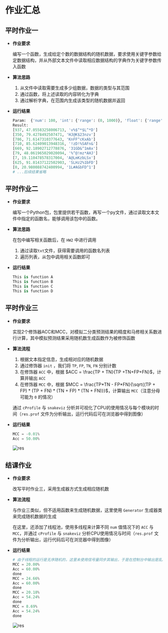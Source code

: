 # 作业汇总

## 平时作业一

- **作业要求**

  编写一个函数，生成给定个数的数据结构的随机数据，要求使用关键字参数给定数据结构，并从外部文本文件中读取相应数据结构的字典作为关键字参数传入函数

- **算法思路**

  1. 从文件中读取需要生成多少组数据，数据的类型与其范围
  2. 通过函数，将上述读取的内容转化为字典
  3. 通过解析字典，在范围内生成该类型的随机数据并返回

- **运行结果**

  ```python
  Param:  {'num': 100, 'int': {'range': (0, 1000)}, 'float': {'range': (0.0, 100.0)}, 'string': {'range': 'ASDFGHJKL123!@#$%^&*zxcvbnm', 'len': 10}}
  Result: 
  [937, 47.05583258006713, 'v%$^*$L^*D']
  [350, 79.4278492507471, 'HJ@K$23nzv']
  [786, 71.6147310377643, 'KnFF^cKxAb']
  [710, 85.62409013948316, '!zD!%SAFn&']
  [669, 92.18902712778876, '31GD&^1mAx']
  [79, 48.061965029020094, '%^@!mz*AHJ']
  [7, 19.110478578317004, 'A@LmKzbLSx']
  [625, 91.81437122502903, 'SLHz2%1bFD']
  [0, 20.980088742400994, '1L#AGbFD^1']
  # ...后续结果省略
  ```

## 平时作业二

- **作业要求**

  编写一个Python包，包里提供若干函数，再写一个py文件，通过读取文本文件中指定的函数名，能够调用该包中的函数。

- **算法思路**

  在包中编写相关函数后，在 `HW2` 中进行调用

  1. 通过读取`txt`文件，获得需要调用的函数名列表
  2. 遍历列表，从包中调用相关函数即可

- **运行结果**

  ```python
  This is function A
  This is function B
  This is function C
  This is function D
  ```

## 平时作业三

- **作业要求**

  实现2个修饰器ACC和MCC，对模拟二分类预测结果的精度和马修相关系数进行计算，其中模拟预测结果采用随机数生成函数作为被修饰函数

- **算法流程**

  1. 根据文本指定信息，生成相对应的随机数据
  2. 通过修饰器 `init` ，我们将 `TP`, `FP`, `TN`, `FN` 分别计数
  3. 在修饰器 `ACC` 中，根据 $ACC = \frac{TP + TN}{TP +TN+FP+FN}$，计算并输出 `ACC`
  4. 在修饰器 `MCC` 中，根据 $MCC = \frac{TP*TN - FP*FN}{\sqrt{(TP + FP) * (TP + FN) * (TN + FP) * (TN + FN)}}$，计算输出 `MCC`（注意分母可能为 `0` 的情况）

  通过 `cProfile` 与 `snakeviz` 分析并可视化了CPU的使用情况与每个模块的时间（`res.prof` 文件为分析输出，运行代码后可在浏览器中得到图像）

- **运行结果**

  ```python
  MCC = -0.01%
  Acc = 50.00%
  ```

  ![res](https://s2.loli.net/2022/06/20/wCuiO1q2pIWMZXN.png)

## 结课作业

- **作业要求**

  改写平时作业三，采用生成器方式生成相应随机数

- **算法流程**

  与作业三类似，但不适用函数来生成随机数据，这里使用 `Generator` 生成器类来完成随机数据的生成

  在这里，还添加了线程池，使用多线程来计算不同 `num` 值情况下的 `ACC` 与 `MCC`，并通过 `cProfile` 与 `snakeviz` 分析CPU使用情况与时间（`res.prof` 文件为分析输出，运行代码后可在浏览器中得到图像）

- **运行结果**

  ```python
  # 由于线程的运行是无序随机的，这里未使用信号量同步其输出，于是在控制台中输出是乱序的
  MCC = 20.00%
  Acc = 60.00%
  done
  MCC = 24.66%
  Acc = 60.00%
  done
  MCC = 20.18%
  Acc = 54.24%
  done
  MCC = 8.69%
  Acc = 54.24%
  done
  ```
  
  ![res](https://s2.loli.net/2022/06/20/C5lysR6OHda8GN7.png)
  
  
  
